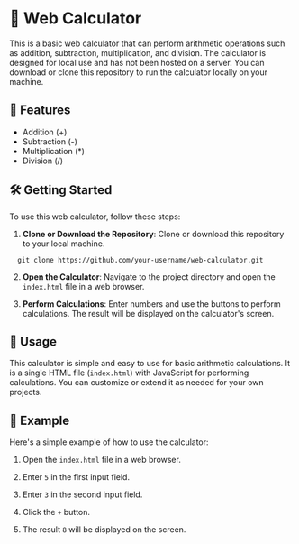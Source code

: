 # 🧮 Web Calculator

This is a basic web calculator that can perform arithmetic operations such as addition, subtraction, multiplication, and division. The calculator is designed for local use and has not been hosted on a server. You can download or clone this repository to run the calculator locally on your machine.

## 🚀 Features

- Addition (+)
- Subtraction (-)
- Multiplication (*)
- Division (/)

## 🛠️ Getting Started

To use this web calculator, follow these steps:

1. **Clone or Download the Repository**: Clone or download this repository to your local machine.

  ```
    git clone https://github.com/your-username/web-calculator.git
```
2. **Open the Calculator**: Navigate to the project directory and open the `index.html` file in a web browser.

3. **Perform Calculations**: Enter numbers and use the buttons to perform calculations. The result will be displayed on the calculator's screen.

## 📝 Usage

This calculator is simple and easy to use for basic arithmetic calculations. It is a single HTML file (`index.html`) with JavaScript for performing calculations. You can customize or extend it as needed for your own projects.

## 🚀 Example

Here's a simple example of how to use the calculator:

1. Open the `index.html` file in a web browser.

2. Enter `5` in the first input field.

3. Enter `3` in the second input field.

4. Click the `+` button.

5. The result `8` will be displayed on the screen.


